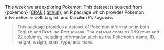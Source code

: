 This week we are exploring Pokemon! This dataset is sourced from {pokemon} ([CRAN](https://cran.r-project.org/package=pokemon) | [github](https://github.com/williamorim/pokemon)), an R package which provides Pokemon information in both English and Brazilian Portuguese.

> This package provides a dataset of Pokemon information in both English and Brazilian Portuguese. The dataset contains 949 rows and 22 columns, including information such as the Pokemon’s name, ID, height, weight, stats, type, and more.